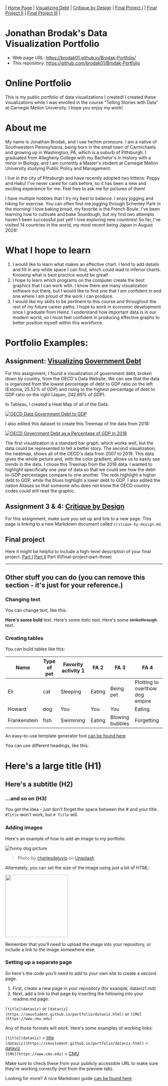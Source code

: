 | [Home Page](https://cmustudent.github.io/tswd-portfolio-templates/) | [Visualizing Debt](https://data-viewer.oecd.org?chartId=2d210203-d431-40b6-bac9-ee0f94384f6b) | [Critique by Design](critique-by-design) | [Final Project I](final-project-part-one) | [Final Project II](final-project-part-two) | [Final Project III](final-project-part-three) |

# Jonathan Brodak's Data Visualization Portfolio

- Web page URL: https://brodak01.github.io/Brodak-Portfolio/
- This repository: https://github.com/brodak01/Brodak-Portfolio

# Online Portfolio
This is my public portfolio of data visualizations I created! I created these visualizations while I was enrolled in the course "Telling Stories with Data" at Carnegie Mellon University. I hope you enjoy my work! 

# About me
My name is Jonathan Brodak, and I use he/him pronouns. I am a native of Southwestern Pennsylvania, being born in the small town of Carmichaels and growing up in Washington, PA, which is a suburb of Pittsburgh. I graduated from Allegheny College with my Bachelor's in History with a minor in Biology, and I am currently a Master's student at Carnegie Mellon University studying Public Policy and Management.

I live in the city of Pittsburgh and have recently adopted two kittens: Poppy and Haku! I've never cared for cats before, so it has been a new and exciting experience for me. Feel free to ask me for pictures of them!

I have multiple hobbies that I try my best to balance. I enjoy jogging and hiking for exercise. You can often find me jogging through Schenley Park in the morning! I love baking bread, my favorite is the French Boule. I've been learning how to cultivate and bake Sourdough, but my first two attempts haven't been successful just yet! I love exploring new countries! So far, I've visited 14 countries in the world, my most recent being Japan in August 2024!

# What I hope to learn
1. I would like to learn what makes an effective chart. I tend to add details and fill in any white space I can find, which could lead to inferior charts. Knowing what is best practice would be great!
2. I hope to learn which programs on the computer create the best graphics that I can work with. I know there are many visualization software out there, but I would like to find one that I am confident in and one where I am proud of the work I can produce.
3. I would like my skills to be pertinent to this course and throughout the rest of my future career paths. I hope to work in economic development once I graduate from Heinz. I understand how important data is in our modern world, so I must feel confident in producing effective graphs to better position myself within this workforce. 

# Portfolio Examples:

## Assignment: [Visualizing Government Debt](https://data-viewer.oecd.org?chartId=2d210203-d431-40b6-bac9-ee0f94384f6b)
For this assignment, I found a visualization of government debt, broken down by country, from the OECD's Data Website. We can see that the data is organized from the lowest percentage of debt to GDP ratio on the left (Estonia, 25.52% of GDP) and rising to the highest percentage of debt to GDP ratio on the right (Japan, 242.89% of GDP).

In Tableau, I created a Heat Map of all of the Data:
<div class='tableauPlaceholder' id='viz1725900575235' style='position: relative'><noscript><a href='#'><img alt='OECD Data Government Debt to GDP ' src='https:&#47;&#47;public.tableau.com&#47;static&#47;images&#47;OE&#47;OECDGovernmentDebttoGDP&#47;OECDDataGovernmentDebttoGDP&#47;1_rss.png' style='border: none' /></a></noscript><object class='tableauViz'  style='display:none;'><param name='host_url' value='https%3A%2F%2Fpublic.tableau.com%2F' /> <param name='embed_code_version' value='3' /> <param name='site_root' value='' /><param name='name' value='OECDGovernmentDebttoGDP&#47;OECDDataGovernmentDebttoGDP' /><param name='tabs' value='no' /><param name='toolbar' value='yes' /><param name='static_image' value='https:&#47;&#47;public.tableau.com&#47;static&#47;images&#47;OE&#47;OECDGovernmentDebttoGDP&#47;OECDDataGovernmentDebttoGDP&#47;1.png' /> <param name='animate_transition' value='yes' /><param name='display_static_image' value='yes' /><param name='display_spinner' value='yes' /><param name='display_overlay' value='yes' /><param name='display_count' value='yes' /><param name='language' value='en-US' /></object></div>                
<script type='text/javascript'>
  var divElement = document.getElementById('viz1725900575235');
  var vizElement = divElement.getElementsByTagName('object')[0];
  vizElement.style.width='100%';vizElement.style.height=(divElement.offsetWidth*0.75)+'px';
  var scriptElement = document.createElement('script');
  scriptElement.src = 'https://public.tableau.com/javascripts/api/viz_v1.js';
  vizElement.parentNode.insertBefore(scriptElement, vizElement);
</script>


I also edited this dataset to create this Treemap of the data from 2018:
<div class='tableauPlaceholder' id='viz1725905582337' style='position: relative'><noscript><a href='#'><img alt='OECD Government Debt as a Percentage of GDP in 2018 ' src='https:&#47;&#47;public.tableau.com&#47;static&#47;images&#47;OE&#47;OECDGovernmentDebttoGDP2018&#47;OECDGovernmentDebtasaPercentageofGDPin2018&#47;1_rss.png' style='border: none' /></a></noscript><object class='tableauViz'  style='display:none;'><param name='host_url' value='https%3A%2F%2Fpublic.tableau.com%2F' /> <param name='embed_code_version' value='3' /> <param name='site_root' value='' /><param name='name' value='OECDGovernmentDebttoGDP2018&#47;OECDGovernmentDebtasaPercentageofGDPin2018' /><param name='tabs' value='no' /><param name='toolbar' value='yes' /><param name='static_image' value='https:&#47;&#47;public.tableau.com&#47;static&#47;images&#47;OE&#47;OECDGovernmentDebttoGDP2018&#47;OECDGovernmentDebtasaPercentageofGDPin2018&#47;1.png' /> <param name='animate_transition' value='yes' /><param name='display_static_image' value='yes' /><param name='display_spinner' value='yes' /><param name='display_overlay' value='yes' /><param name='display_count' value='yes' /><param name='language' value='en-US' /></object></div>
<script type='text/javascript'>
  var divElement = document.getElementById('viz1725905582337');
  var vizElement = divElement.getElementsByTagName('object')[0];
  vizElement.style.width='100%';vizElement.style.height=(divElement.offsetWidth*0.75)+'px';
  var scriptElement = document.createElement('script');
  scriptElement.src = 'https://public.tableau.com/javascripts/api/viz_v1.js';
  vizElement.parentNode.insertBefore(scriptElement, vizElement);
</script>


The first visualization is a standard bar graph, which works well, but the data could be represented to tell a better story. The second visualization, the heatmap, shows all of the OECD's data from 2007 to 2019. This data gives the whole picture and, with the color gradient, allows us to easily see trends in the data. I chose this Treemap from the 2018 data. I wanted to highlight specifically one year of data so that we could see how the debt-to-GDP percentages compare to one another. The reds highlight a higher debt to GDP, while the blues highlight a lower debt to GDP. I also edited the nation Aliases so that someone who does not know the OECD country codes could still read the graphic.

## Assignment 3 & 4: [Critique by Design](critique-by-design)
For this assignment, make sure you set up and link to a new page.  This page is linking to a new Markdown document called `critique-by-design.md`.  

## Final project
Here it might be helpful to include a high-level description of your final project. 
[Part I](final-project-part-one)
[Part II](final-project-part-two)
Part III(final-project-part-three)

---
## Other stuff you can do (you can remove this section - it's just for your reference.)

### Changing text

You can change text, like this: 

**Here's some bold** text.  Here's some *italic* text. Here's some ~~strikethrough~~ text. 

### Creating tables

You can build tables like this: 

| Name         | Type of pet | Favority activity 1 | FA 2   | FA 3            | FA 4                                |
|--------------|-------------|---------------------|--------|-----------------|-------------------------------------|
| Eli          | cat         | Sleeping            | Eating | Being pet       | Plotting to overthow dog empire     |
| Howard       | dog         | You                 | You    | You             | Eating                              |
| Frankenstein | fish        | Swimming            | Eating | Blowing bubbles | Forgetting                          |

An easy-to-use template generator tool [can be found here](https://www.tablesgenerator.com/markdown_tables)

You can use different headings, like this: 

# Here's a large title (H1)
## Here's a subtitle (H2)
### ...and so on (H3)
You get the idea - just don't forget the space between the # and your title.  `#Title` won't work, but `# Title` will. 

### Adding images

Here's an example of how to add an image to my portfolio.  

![funny dog picture](funny-dog-unsplash.jpg)
> Photo by <a href="https://unsplash.com/pt-br/@charlesdeluvio?utm_source=unsplash&utm_medium=referral&utm_content=creditCopyText">charlesdeluvio</a> on <a href="https://unsplash.com/photos/K4mSJ7kc0As?utm_source=unsplash&utm_medium=referral&utm_content=creditCopyText">Unsplash</a>
  

Alternately, you can set the size of the image using just a bit of HTML: 

<img src="funny-dog-unsplash.jpg" width="200"/>

Remember that you'll need to upload the image into your repository, or include a link to the image somewhere else.  

### Setting up a separate page

So here's the code you'll need to add to your own site to create a second page. 

1. First, create a new page in your repository (for example, dataviz1.md)
2. Next, add a link to that page by inserting the following into your readme.md page:

`[title](dataviz)` or `[dataviz](https://cmustudent.github.io/portfolio/dataviz.html)` or `[CMU](https://www.cmu.edu)`

Any of those formats will work. Here's some examples of working links: 

`[title](dataviz)` = [title](dataviz)  
`[dataviz](https://cmustudent.github.io/portfolio/dataviz.html)` = [dataviz](https://cmustudent.github.io/portfolio/dataviz.html)  
`[CMU](https://www.cmu.edu)` = [CMU](https://www.cmu.edu)   

Make sure to check these from your publicly accessible URL to make sure they're working correctly (not from the preview tab). 

Looking for more?  A nice Markdown guide [can be found here](https://www.markdownguide.org/cheat-sheet/)
